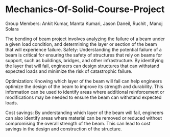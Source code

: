 # Mechanics-Of-Solid-Course-Project
Group Members:
Ankit Kumar,
Mamta Kumari,
Jason Daneil,
Ruchit ,
Manoj Solara

The bending of beam project involves analyzing the failure of a beam under a given load condition, and determining the layer or section of the beam that will experience failure.
Safety: Understanding the potential failure of a beam is critical for ensuring the safety of structures that rely on beams for support, such as buildings, bridges, and other infrastructure. By identifying the layer that will fail, engineers can design structures that can withstand expected loads and minimize the risk of catastrophic failure.

Optimization: Knowing which layer of the beam will fail can help engineers optimize the design of the beam to improve its strength and durability. This information can be used to identify areas where additional reinforcement or modifications may be needed to ensure the beam can withstand expected loads.

Cost savings: By understanding which layer of the beam will fail, engineers can also identify areas where material can be removed or reduced without compromising the overall strength of the beam. This can lead to cost savings in the design and construction of the structure.
